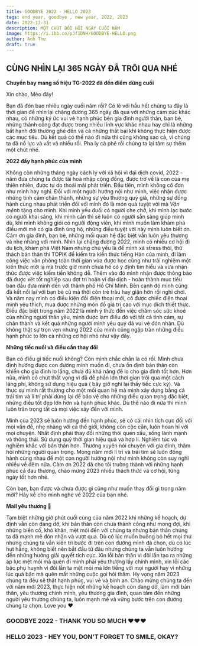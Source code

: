 ```yaml
---
title: GOODBYE 2022 - HELLO 2023
tags: end year, goodbye , new year, 2022, 2023
date: 2022-12-31
description: MỘT CHÚT BỒI HỒI NGÀY CUỐI NĂM
image: https://i.ibb.co/pJf1DNH/GOODBYE-HELLO.png
author: Anh Thư
draft: true
---
```


## CÙNG NHÌN LẠI 365 NGÀY ĐÃ TRÔI QUA NHÉ 

**Chuyến bay mang số hiệu TG-2022 đã đến điểm dừng cuối**

Xin chào, Mèo đây!

Bạn đã đón bao nhiêu ngày cuối năm rồi? Có lẽ với hầu hết chúng ta đây là thời gian để nhìn lại chặng đường 365 ngày đã qua với những cảm xúc khác nhau, có những ký ức vui vẻ hạnh phúc bên gia đình người thân, bạn bè, những thành công đạt được trong nhiều lĩnh vực khác nhau hay chỉ là những bất hạnh đời thường ghé đến và cả những thất bại khi không thực hiện được các mục tiêu. Dù kết quả có thế nào đi nữa thì cũng không sao cả, vì chúng ta đã nổ lực và vất vả nhiều rồi. Pha ly cà phê rồi chúng ta lại tâm sự thêm một chút nhé. 

**2022 đầy hạnh phúc của mình**

Không còn những tháng ngày cách ly với xã hội vì đại dịch covid, 2022 - năm đưa chúng ta được tái hoà nhập cộng đồng, được trở về là con của mẹ thiên nhiên, được tự do thoải mái phát triển. Đầu tiên, mình không cô đơn như mình hay nghĩ. Đối với một người hướng nội như mình, việc nhận được những tình cảm chân thành, những sự yêu thương quý giá, những sự đồng hành cùng nhau phát triển đối với mình đó là món quà tuyệt vời mà _Vận mệnh_ tặng cho mình. Khi mình yếu đuối có người che chở, khi mình lạc bước có người khai sáng, khi mình cần thì sẽ luôn có người sẵn sàng giúp mình dù, khi mình không giỏi có người động viên, khi mình muốn làm khám phá điều mới mẻ có gia đình ủng hộ, những điều tuyệt vời này mình luôn biết ơn. Cảm ơn gia đình, bạn bè, những mối quan hệ đặc biệt vẫn luôn yêu thương và nhẹ nhàng với mình. Nhìn lại chặng đường 2022, mình có nhiều cơ hội đi du lịch, khám phá Việt Nam nhưng chủ yếu là để mình xả stress thôi, thử thách bản thân thi TOPIK để kiểm tra kiến thức tiếng Hàn của mình, đi làm công việc văn phòng toàn thời gian vừa được học cũng như trải nghiệm một kiến thức mới lạ mà trước giờ mình chưa hề có ý định tìm hiểu và vừa nhận thức được việc kiếm tiền không dễ. Thêm vào đó mình nhận được thông báo đã được xét tốt nghiệp sau đợt trì hoãn vì đại dịch - hoàn thành mục tiêu ban đầu đưa mình đến với thành phố Hồ Chí Minh. Bên cạnh đó mình cũng đã kết nối lại với bạn bè cũ mà thời còn trẻ trâu hay giận hờn rồi nghỉ chơi. Và năm nay mình có điều kiện đổi điện thoại mới, có được chiếc điện thoại mình yêu thích, mua được những món đồ giá trị cao với mục đích thiết thực. Điều đặc biệt trong năm 2022 là mình ý thức đến việc chăm sóc sức khoẻ của những người thân yêu, mình được làm điều đó với tất cả tình cảm, sự chân thành và kết quả những người mình yêu quý đã vui vẻ đón nhận. Dù không thật sự trọn vẹn nhưng 2022 của mình cũng ngập tràn những điều hạnh phúc to lớn cả những cơ hội nhỏ như vậy đấy. 


**Những tiếc nuối và điều cần thay đổi**

Bạn có điều gì tiếc nuối không? Còn mình chắc chắn là có rồi. Mình chưa định hướng được con đường mình muốn đi, chưa ổn định bản thân còn khiến cho gia đình lo lắng, chưa đủ khả năng để lo cho gia đình tốt hơn. Hơn nữa, mình có chút thất vọng vì đã để phần lớn thời gian trôi qua một cách lãng phí, không sử dụng hiệu quả ( bây giờ nghĩ lại thấy  tiếc cực kỳ). Và thực sự mình rất thương cho một mối quan hệ mà mình xây dựng bằng cả trái tim và lí trí phải dừng lại để bảo vệ cho những điều quan trọng đặc biệt, những điều tốt đẹp lớn hơn và hạnh phúc khác. Dù thế nào đi nữa thì mình luôn trân trọng tất cả mọi việc xảy đến với mình.

Mình của 2023 sẽ luôn hướng đến hạnh phúc, sẽ có cái nhìn tích cực đối với mọi vấn đề, nhẹ nhàng với cả thế giới, không còn cộc cằn, luôn hoan hỉ với mọi chuyện. Nhất định phải thay đổi những thói quen xấu, sống lành mạnh và thông thái. Sử dụng quỹ thời gian hiệu quả và hợp lí. Nghiêm túc và nghiêm khắc với bản thân hơn. Thường xuyên nói chuyện với gia đình, thăm hỏi những người quan trọng. Mong năm mới lí trí và trái tim sẽ luôn đồng hành cùng nhau để một con người hướng nội như mình không còn suy nghĩ nhiều về đêm nữa.  Cảm ơn 2022 đã cho tôi trưởng thành với những hạnh phúc cả đau thương, chào mừng 2023 nhiều thách thức và cơ hội, từng ngày tốt hơn nhé.

Còn bạn, bạn được và chưa được gì cũng như muốn thay đổi gì trong năm mới? Hãy kể cho mình nghe về 2022 của bạn nhé.

**Mail yêu thương 💌**

Tạm biệt những giờ phút cuối cùng của năm 2022 khi những kế hoạch, dự định vẫn còn dang dở, khi bản thân còn chưa thành công như mong đợi, khi những biến cố, khó khăn, mệt mỏi đến với chúng ta nhưng bản thân chúng ta đã mạnh mẽ đón nhận và vượt qua. Dù có lúc muốn buông bỏ hết mọi thứ nhưng chúng ta vẫn kiên trì bước đi trên con đường mình đã chọn, dù có lúc hụt hẫng, không biết nên bắt đầu từ đâu nhưng chúng ta vẫn luôn hướng đến những hướng giải quyết tích cực. Xin lỗi bản thân vì đôi lần tạo ra những áp lực mệt mỏi mà quên đi mình phải yêu thương lấy chính mình, xin lỗi các bậc phụ huynh vì đôi lần ta mệt mỏi mà lớn tiếng với mọi người hay vì những lúc quá bận mà quên mất những cuộc gọi hỏi thăm. Hy vọng năm 2023 chúng ta đều sẽ thật hạnh phúc, vui vẻ và bình an. Chào mừng chúng ta đến với năm mới 2023, thực hiện nốt những kế hoạch còn dang dở, làm mới bản thân, yêu thương chính mình, yêu thương gia đình, quan tâm đến những người yêu thương chúng ta, luôn mạnh mẽ và vững bước trên con đường chúng ta chọn. Love you ❤️

### GOODBYE 2022 - THANK YOU SO MUCH  ❤️❤️❤️
### HELLO 2023 - HEY YOU, DON'T FORGET TO SMILE, OKAY?


